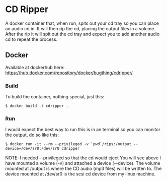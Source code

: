 # CD Ripper

A docker container that, when run, spits out your cd tray so you can place an audio cd in.
It will then rip the cd, placing the output files in a volume. After the rip it will spit out
the cd tray and expect you to add another audio cd to repeat the process.

## Docker

Available at dockerhub here: https://hub.docker.com/repository/docker/bugthing/cdripper/

### Build

To build the container, nothing special, just this:

    $ docker build -t cdripper .

### Run

I would expect the best way to run this is in an terminal so you can monitor the output, do so like this:

    $ docker run -it --rm --privileged -v `pwd`/rips:/output --device=/dev/sr0:/dev/sr0 cdripper

NOTE: I needed --privileged so that the cd would eject
You will see above I have mounted a volume (-v) and attached a device (--device).
The volume mounted at /output is where the CD audio (mp3 files) will be written to.
The device mounted at /dev/sr0 is the scsi cd device from my linux machine.

